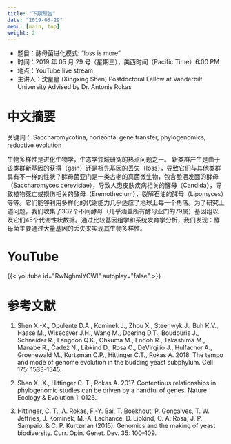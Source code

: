 ```yaml
---
title: "下期预告"
date: "2019-05-29"
menu: [main, top]
weight: 2
---
```



- 题目：酵母菌进化模式: “loss is more”
- 时间：2019 年 05 月 29 号（星期三），美西时间（Pacific Time）6:00 PM
- 地点：YouTube live stream
- 主讲人：沈星星 (Xingxing Shen) Postdoctoral Fellow at Vanderbilt University Advised by Dr. Antonis Rokas



# 中文摘要

关键词： Saccharomycotina, horizontal gene transfer, phylogenomics, reductive evolution

生物多样性是进化生物学，生态学领域研究的热点问题之一。 新类群产生是由于该类群新基因的获得（gain）还是祖先基因的丢失（loss），导致它们与其他类群具有不一样的性状？酵母菌亚门是一类古老的真菌微生物，包含酿酒发面的酵母（Saccharomyces cerevisiae），导致人患皮肤疾病相关的酵母（Candida），导致植物死亡或损伤相关的酵母（Eremothecium），裂解石油的酵母（Lipomyces）等等。它们能够利用多样化的代谢能力几乎适应了地球上每一个角落。为了研究上述问题，我们收集了332个不同酵母（几乎涵盖所有酵母亚门的79属）基因组以及它们45个代谢性状数据。通过比较基因组学和系统发育学分析，我们发现：酵母菌主要通过大量基因的丢失来实现其生物多样性。




# YouTube


{{< youtube id="RwNghmlYCWI" autoplay="false" >}}



# 参考文献
1. Shen X.-X., Opulente D.A., Kominek J., Zhou X., Steenwyk J., Buh K.V., Haase M., Wisecaver J.H., Wang M., Doering D.T., Boudouris J., Schneider R., Langdon Q.K., Ohkuma M., Endoh R., Takashima M., Manabe R., Čadež N., Libkind D., Rosa C., DeVirgilio J., Hulfachor A., Groenewald M., Kurtzman C.P., Hittinger C.T., Rokas A. 2018. The tempo and mode of genome evolution in the budding yeast subphylum. Cell 175: 1533-1545.

2. Shen X.-X., Hittinger C. T., Rokas A. 2017. Contentious relationships in phylogenomic studies can be driven by a handful of genes. Nature Ecology & Evolution 1: 0126.

3. Hittinger, C. T., A. Rokas, F.-Y. Bai, T. Boekhout, P. Gonçalves, T. W. Jeffries, J. Kominek, M.-A. Lachance, D. Libkind, C. A. Rosa, J. P. Sampaio, & C. P. Kurtzman (2015). Genomics and the making of yeast biodiversity. Curr. Opin. Genet. Dev. 35: 100–109.  









